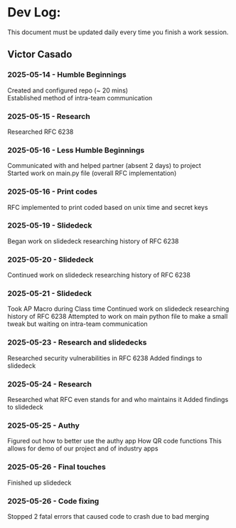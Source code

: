 # Dev Log:

This document must be updated daily every time you finish a work session.

## Victor Casado

### 2025-05-14 - Humble Beginnings

Created and configured repo (~ 20 mins)   
Established method of intra-team communication

### 2025-05-15 - Research

Researched RFC 6238

### 2025-05-16 - Less Humble Beginnings

Communicated with and helped partner (absent 2 days) to project   
Started work on main.py file (overall RFC implementation)

### 2025-05-16 - Print codes

RFC implemented to print coded based on unix time and secret keys

### 2025-05-19 - Slidedeck

Began work on slidedeck researching history of RFC 6238

### 2025-05-20 - Slidedeck

Continued work on slidedeck researching history of RFC 6238

### 2025-05-21 - Slidedeck

Took AP Macro during Class time
Continued work on slidedeck researching history of RFC 6238
Attempted to work on main python file to make a small tweak but waiting on intra-team communication

### 2025-05-23 - Research and slidedecks

Researched security vulnerabilities in RFC 6238
Added findings to slidedeck

### 2025-05-24 - Research

Researched what RFC even stands for and who maintains it
Added findings to slidedeck

### 2025-05-25 - Authy 

Figured out how to better use the authy app
How QR code functions
This allows for demo of our project and of industry apps

### 2025-05-26 - Final touches

Finished up slidedeck

### 2025-05-26 - Code fixing

Stopped 2 fatal errors that caused code to crash due to bad merging
